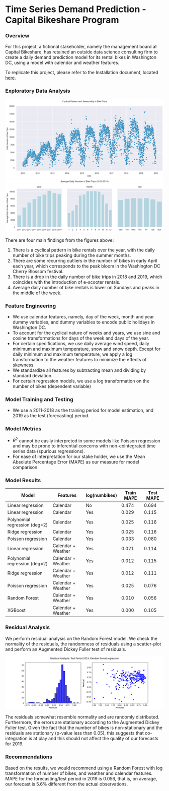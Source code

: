 # Time Series Demand Prediction - Capital Bikeshare Program


### Overview
For this project, a fictional stakeholder, namely the management board at Capital Bikeshare, has retained an outside data science consulting firm to create a daily demand prediction model for its rental bikes in Washington DC, using a model with calendar and weather features.

To replicate this project, please refer to the Installation document, located [here](https://github.com/sbuenker/bike_sharing_wa-dc/blob/main/installation.md).

### Exploratory Data Analysis
![cyclical-daily-bikes](images/cyclical-daily-bikes.png)
![avg-num-trips.png](images/avg-num-trips.png)

There are four main findings from the figures above:
1. There is a cyclical pattern in bike rentals over the year, with the daily number of bike trips peaking during the summer months.
2. There are some recurring outliers in the number of bikes in early April each year, which corresponds to the peak bloom in the Washington DC Cherry Blossom festival. 
3. There is a drop in the daily number of bike trips in 2018 and 2019, which coincides with the introduction of e-scooter rentals.
4. Average daily number of bike rentals is lower on Sundays and peaks in the middle of the week.



### Feature Engineering
* We use calendar features, namely, day of the week, month and year dummy variables, and dummy variables to encode public holidays in Washington DC.
* To account for the cyclical nature of weeks and years, we use sine and cosine transformations for days of the week and days of the year. 
* For certain specifications, we use daily average wind speed, daily minimum and maximum temperature, snow and snow depth. Except for daily minimum and maximum temperature, we apply a log transformation to the weather features to minimize the effects of skewness.
* We standardize all features by subtracting mean and dividing by standard deviation.
* For certain regression models, we use a log transformation on the number of bikes (dependent variable)

### Model Training and Testing
* We use a 2011-2018 as the training period for model estimation, and 2019 as the test (forecasting) period.

### Model Metrics
* $R^2$ cannot be easily interpreted in some models like Poisson regression and may be prone to inferential concerns with non-cointegrated time series data (spurious regressions).
* For ease of interpretation for our stake holder, we use the Mean Absolute Percentage Error (MAPE) as our measure for model comparison.

### Model Results
|Model|Features|log(numbikes)|Train MAPE|Test MAPE|
|---|---|---|---|---|
|Linear regression|Calendar|No|0.474|0.694
|Linear regression|Calendar|Yes|0.029|0.115
|Polynomial regression (deg=2)|Calendar|Yes|0.025|0.116
|Ridge regression|Calendar|Yes|0.025|0.116
|Poisson regression|Calendar|Yes|0.033|0.080
|Linear regression|Calendar + Weather|Yes|0.021|0.114
|Polynomial regression (deg=2)|Calendar + Weather|Yes|0.012|0.115
|Ridge regression|Calendar + Weather|Yes|0.012|0.111
|Poisson regression|Calendar + Weather|Yes|0.025|0.076
|Random Forest|Calendar + Weather|Yes|0.010|0.056
|XGBoost|Calendar + Weather|Yes|0.000|0.105

### Residual Analysis
We perform residual analysis on the Random Forest model. We check the normality of the residuals, the randomness of residuals using a scatter-plot and perform an Augmented Dickey Fuller test of residuals.

![resid_rf_all_feat](images/resid_rf_all_feat.png)

The residuals somewhat resemble normality and are randomly distributed. Furthermore, the errors are stationary according to the Augmented Dickey Fuller test. Given the fact that the number of bikes is non-stationary and the residuals are stationary (p-value less than 0.05), this suggests that  co-integration is at play and this should not affect the quality of our forecasts for 2019.

### Recommendations
Based on the results, we would recommend using a Random Forest with log transformation of number of bikes, and weather and calendar features. MAPE for the forecasting/test period in 2019 is 0.056, that is, on average, our forecast is 5.6% different from the actual observations. 
